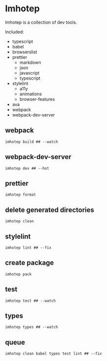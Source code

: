 # Imhotep

Imhotep is a collection of dev tools.

Included:

-   typescript
-   babel
-   browserslist
-   prettier
    -   markdown
    -   json
    -   javascript
    -   typescript
-   stylelint
    -   a11y
    -   animations
    -   browser-features
-   ava
-   webpack
-   webpack-dev-server

## webpack

```shell
imhotep build ## --watch
```

## webpack-dev-server

```shell
imhotep dev ## --hot
```

## prettier

```shell
imhotep format
```

## delete generated directories

```shell
imhotep clean
```

## stylelint

```shell
imhotep lint ## --fix
```

## create package

```shell
imhotep pack
```

## test

```shell
imhotep test ## --watch
```

## types

```shell
imhotep types ## --watch
```

## queue

```shell
imhotep clean babel types test lint ## --fix
```
